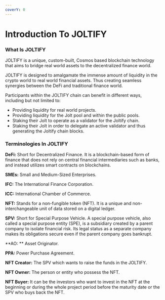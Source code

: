 ```yaml
---
coverY: 0
---
```


# Introduction To JOLTIFY

### What Is JOLTIFY

JOLTIFY is a unique, custom-built, Cosmos based blockchain technology that aims to bridge real world assets to the decentralized finance world.

JOLTIFY is designed to amalgamate the immense amount of liquidity in the crypto world to real world financial assets. Thus creating seamless synergies between the DeFi and traditional finance world.

Participants within the JOLTIFY chain can benefit in different ways, including but not limited to:

* Providing liquidity for real world projects.
* Providing liquidity for the Jolt pool and within the public pools.
* Staking their Jolt to operate as a validator for the Joltify chain.
* Staking their Jolt in order to delegate an active validator and thus generating the Joltify chain blocks.

### Terminologies In JOLTIFY

**DeFi:** Short for Decentralized Finance. It is a blockchain-based form of finance that does not rely on central financial intermediaries such as banks, and instead utilizes smart contracts on blockchains.

**SMEs:** Small and Medium-Sized Enterprises.

**IFC:** The International Finance Corporation.

**ICC:** International Chamber of Commerce.

**NFT:** Stands for a non-fungible token (NFT). It is a unique and non-interchangeable unit of data stored on a digital ledger.

**SPV:** Short for Special Purpose Vehicle. A special purpose vehicle, also called a special purpose entity (SPE), is a subsidiary created by a parent company to isolate financial risk. Its legal status as a separate company makes its obligations secure even if the parent company goes bankrupt.

**AO: ** Asset Originator.

**PPA:** Power Purchase Agreement.

**NFT Creator:** The SPV which wants to raise the funds in the JOLTIFY.

**NFT Owner:** The person or entity who possess the NFT.

**NFT Buyer:** It can be the investors who want to invest in the NFT at the beginning or during the whole project period before the maturity date or the SPV who buys back the NFT.
